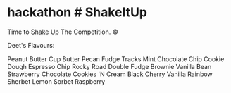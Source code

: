 # hackathon # ShakeItUp
Time to Shake Up The Competition. ©

Deet's Flavours:

Peanut Butter Cup
Butter Pecan
Fudge Tracks
Mint Chocolate Chip
Cookie Dough
Espresso Chip
Rocky Road
Double Fudge Brownie
Vanilla Bean
Strawberry
Chocolate
Cookies 'N Cream
Black Cherry Vanilla
Rainbow Sherbet
Lemon Sorbet
Raspberry
